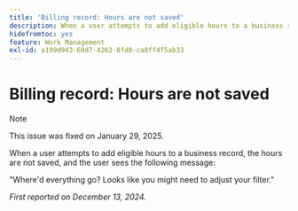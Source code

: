 ```yaml
---
title: 'Billing record: Hours are not saved'
description: When a user attempts to add eligible hours to a business record, the hours are not saved, and the user sees a message.
hidefromtoc: yes
feature: Work Management
exl-id: a199d943-69d7-4262-8fd8-ca8ff4f5ab33
---
```

# Billing record: Hours are not saved

>[!NOTE]
>
>This issue was fixed on January 29, 2025.

When a user attempts to add eligible hours to a business record, the hours are not saved, and the user sees the following message:

"Where'd everything go? Looks like you might need to adjust your filter."

_First reported on December 13, 2024._
